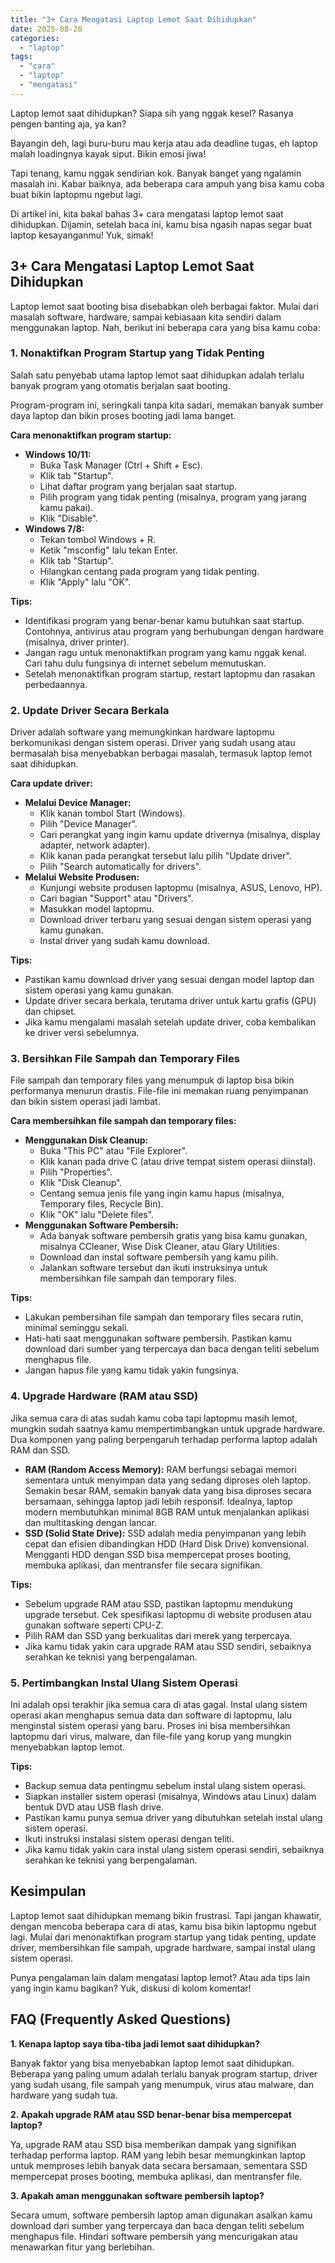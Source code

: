```yaml
---
title: "3+ Cara Mengatasi Laptop Lemot Saat Dihidupkan"
date: 2025-08-26
categories: 
  - "laptop"
tags: 
  - "cara"
  - "laptop"
  - "mengatasi"
---
```


Laptop lemot saat dihidupkan? Siapa sih yang nggak kesel? Rasanya pengen banting aja, ya kan?

Bayangin deh, lagi buru-buru mau kerja atau ada deadline tugas, eh laptop malah loadingnya kayak siput. Bikin emosi jiwa!

Tapi tenang, kamu nggak sendirian kok. Banyak banget yang ngalamin masalah ini. Kabar baiknya, ada beberapa cara ampuh yang bisa kamu coba buat bikin laptopmu ngebut lagi.

Di artikel ini, kita bakal bahas 3+ cara mengatasi laptop lemot saat dihidupkan. Dijamin, setelah baca ini, kamu bisa ngasih napas segar buat laptop kesayanganmu! Yuk, simak!

## 3+ Cara Mengatasi Laptop Lemot Saat Dihidupkan

Laptop lemot saat booting bisa disebabkan oleh berbagai faktor. Mulai dari masalah software, hardware, sampai kebiasaan kita sendiri dalam menggunakan laptop. Nah, berikut ini beberapa cara yang bisa kamu coba:

### 1\. Nonaktifkan Program Startup yang Tidak Penting

Salah satu penyebab utama laptop lemot saat dihidupkan adalah terlalu banyak program yang otomatis berjalan saat booting.

Program-program ini, seringkali tanpa kita sadari, memakan banyak sumber daya laptop dan bikin proses booting jadi lama banget.

**Cara menonaktifkan program startup:**

- **Windows 10/11:**
    - Buka Task Manager (Ctrl + Shift + Esc).
    - Klik tab "Startup".
    - Lihat daftar program yang berjalan saat startup.
    - Pilih program yang tidak penting (misalnya, program yang jarang kamu pakai).
    - Klik "Disable".
- **Windows 7/8:**
    - Tekan tombol Windows + R.
    - Ketik "msconfig" lalu tekan Enter.
    - Klik tab "Startup".
    - Hilangkan centang pada program yang tidak penting.
    - Klik "Apply" lalu "OK".

**Tips:**

- Identifikasi program yang benar-benar kamu butuhkan saat startup. Contohnya, antivirus atau program yang berhubungan dengan hardware (misalnya, driver printer).
- Jangan ragu untuk menonaktifkan program yang kamu nggak kenal. Cari tahu dulu fungsinya di internet sebelum memutuskan.
- Setelah menonaktifkan program startup, restart laptopmu dan rasakan perbedaannya.

### 2\. Update Driver Secara Berkala

Driver adalah software yang memungkinkan hardware laptopmu berkomunikasi dengan sistem operasi. Driver yang sudah usang atau bermasalah bisa menyebabkan berbagai masalah, termasuk laptop lemot saat dihidupkan.

**Cara update driver:**

- **Melalui Device Manager:**
    - Klik kanan tombol Start (Windows).
    - Pilih "Device Manager".
    - Cari perangkat yang ingin kamu update drivernya (misalnya, display adapter, network adapter).
    - Klik kanan pada perangkat tersebut lalu pilih "Update driver".
    - Pilih "Search automatically for drivers".
- **Melalui Website Produsen:**
    - Kunjungi website produsen laptopmu (misalnya, ASUS, Lenovo, HP).
    - Cari bagian "Support" atau "Drivers".
    - Masukkan model laptopmu.
    - Download driver terbaru yang sesuai dengan sistem operasi yang kamu gunakan.
    - Instal driver yang sudah kamu download.

**Tips:**

- Pastikan kamu download driver yang sesuai dengan model laptop dan sistem operasi yang kamu gunakan.
- Update driver secara berkala, terutama driver untuk kartu grafis (GPU) dan chipset.
- Jika kamu mengalami masalah setelah update driver, coba kembalikan ke driver versi sebelumnya.

### 3\. Bersihkan File Sampah dan Temporary Files

File sampah dan temporary files yang menumpuk di laptop bisa bikin performanya menurun drastis. File-file ini memakan ruang penyimpanan dan bikin sistem operasi jadi lambat.

**Cara membersihkan file sampah dan temporary files:**

- **Menggunakan Disk Cleanup:**
    - Buka "This PC" atau "File Explorer".
    - Klik kanan pada drive C (atau drive tempat sistem operasi diinstal).
    - Pilih "Properties".
    - Klik "Disk Cleanup".
    - Centang semua jenis file yang ingin kamu hapus (misalnya, Temporary files, Recycle Bin).
    - Klik "OK" lalu "Delete files".
- **Menggunakan Software Pembersih:**
    - Ada banyak software pembersih gratis yang bisa kamu gunakan, misalnya CCleaner, Wise Disk Cleaner, atau Glary Utilities.
    - Download dan instal software pembersih yang kamu pilih.
    - Jalankan software tersebut dan ikuti instruksinya untuk membersihkan file sampah dan temporary files.

**Tips:**

- Lakukan pembersihan file sampah dan temporary files secara rutin, minimal seminggu sekali.
- Hati-hati saat menggunakan software pembersih. Pastikan kamu download dari sumber yang terpercaya dan baca dengan teliti sebelum menghapus file.
- Jangan hapus file yang kamu tidak yakin fungsinya.

### 4\. Upgrade Hardware (RAM atau SSD)

Jika semua cara di atas sudah kamu coba tapi laptopmu masih lemot, mungkin sudah saatnya kamu mempertimbangkan untuk upgrade hardware. Dua komponen yang paling berpengaruh terhadap performa laptop adalah RAM dan SSD.

- **RAM (Random Access Memory):** RAM berfungsi sebagai memori sementara untuk menyimpan data yang sedang diproses oleh laptop. Semakin besar RAM, semakin banyak data yang bisa diproses secara bersamaan, sehingga laptop jadi lebih responsif. Idealnya, laptop modern membutuhkan minimal 8GB RAM untuk menjalankan aplikasi dan multitasking dengan lancar.
- **SSD (Solid State Drive):** SSD adalah media penyimpanan yang lebih cepat dan efisien dibandingkan HDD (Hard Disk Drive) konvensional. Mengganti HDD dengan SSD bisa mempercepat proses booting, membuka aplikasi, dan mentransfer file secara signifikan.

**Tips:**

- Sebelum upgrade RAM atau SSD, pastikan laptopmu mendukung upgrade tersebut. Cek spesifikasi laptopmu di website produsen atau gunakan software seperti CPU-Z.
- Pilih RAM dan SSD yang berkualitas dari merek yang terpercaya.
- Jika kamu tidak yakin cara upgrade RAM atau SSD sendiri, sebaiknya serahkan ke teknisi yang berpengalaman.

### 5\. Pertimbangkan Instal Ulang Sistem Operasi

Ini adalah opsi terakhir jika semua cara di atas gagal. Instal ulang sistem operasi akan menghapus semua data dan software di laptopmu, lalu menginstal sistem operasi yang baru. Proses ini bisa membersihkan laptopmu dari virus, malware, dan file-file yang korup yang mungkin menyebabkan laptop lemot.

**Tips:**

- Backup semua data pentingmu sebelum instal ulang sistem operasi.
- Siapkan installer sistem operasi (misalnya, Windows atau Linux) dalam bentuk DVD atau USB flash drive.
- Pastikan kamu punya semua driver yang dibutuhkan setelah instal ulang sistem operasi.
- Ikuti instruksi instalasi sistem operasi dengan teliti.
- Jika kamu tidak yakin cara instal ulang sistem operasi sendiri, sebaiknya serahkan ke teknisi yang berpengalaman.

## Kesimpulan

Laptop lemot saat dihidupkan memang bikin frustrasi. Tapi jangan khawatir, dengan mencoba beberapa cara di atas, kamu bisa bikin laptopmu ngebut lagi. Mulai dari menonaktifkan program startup yang tidak penting, update driver, membersihkan file sampah, upgrade hardware, sampai instal ulang sistem operasi.

Punya pengalaman lain dalam mengatasi laptop lemot? Atau ada tips lain yang ingin kamu bagikan? Yuk, diskusi di kolom komentar!

## FAQ (Frequently Asked Questions)

**1\. Kenapa laptop saya tiba-tiba jadi lemot saat dihidupkan?**

Banyak faktor yang bisa menyebabkan laptop lemot saat dihidupkan. Beberapa yang paling umum adalah terlalu banyak program startup, driver yang sudah usang, file sampah yang menumpuk, virus atau malware, dan hardware yang sudah tua.

**2\. Apakah upgrade RAM atau SSD benar-benar bisa mempercepat laptop?**

Ya, upgrade RAM atau SSD bisa memberikan dampak yang signifikan terhadap performa laptop. RAM yang lebih besar memungkinkan laptop untuk memproses lebih banyak data secara bersamaan, sementara SSD mempercepat proses booting, membuka aplikasi, dan mentransfer file.

**3\. Apakah aman menggunakan software pembersih laptop?**

Secara umum, software pembersih laptop aman digunakan asalkan kamu download dari sumber yang terpercaya dan baca dengan teliti sebelum menghapus file. Hindari software pembersih yang mencurigakan atau menawarkan fitur yang berlebihan.
